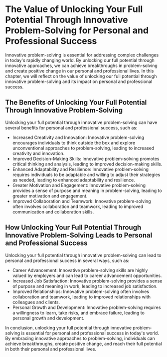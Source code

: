 The Value of Unlocking Your Full Potential Through Innovative Problem-Solving for Personal and Professional Success
===============================================================================================================================

Innovative problem-solving is essential for addressing complex challenges in today's rapidly changing world. By unlocking our full potential through innovative approaches, we can achieve breakthroughs in problem-solving and create positive change in our personal and professional lives. In this chapter, we will reflect on the value of unlocking our full potential through innovative problem-solving and its impact on personal and professional success.

The Benefits of Unlocking Your Full Potential Through Innovative Problem-Solving
--------------------------------------------------------------------------------

Unlocking your full potential through innovative problem-solving can have several benefits for personal and professional success, such as:

* Increased Creativity and Innovation: Innovative problem-solving encourages individuals to think outside the box and explore unconventional approaches to problem-solving, leading to increased creativity and innovation.
* Improved Decision-Making Skills: Innovative problem-solving promotes critical thinking and analysis, leading to improved decision-making skills.
* Enhanced Adaptability and Resilience: Innovative problem-solving requires individuals to be adaptable and willing to adjust their strategies as needed, leading to enhanced adaptability and resilience.
* Greater Motivation and Engagement: Innovative problem-solving provides a sense of purpose and meaning in problem-solving, leading to greater motivation and engagement.
* Improved Collaboration and Teamwork: Innovative problem-solving often involves collaboration and teamwork, leading to improved communication and collaboration skills.

How Unlocking Your Full Potential Through Innovative Problem-Solving Leads to Personal and Professional Success
---------------------------------------------------------------------------------------------------------------

Unlocking your full potential through innovative problem-solving can lead to personal and professional success in several ways, such as:

* Career Advancement: Innovative problem-solving skills are highly valued by employers and can lead to career advancement opportunities.
* Increased Job Satisfaction: Innovative problem-solving provides a sense of purpose and meaning in work, leading to increased job satisfaction.
* Improved Relationships: Innovative problem-solving often involves collaboration and teamwork, leading to improved relationships with colleagues and clients.
* Personal Growth and Development: Innovative problem-solving requires a willingness to learn, take risks, and embrace failure, leading to personal growth and development.

In conclusion, unlocking your full potential through innovative problem-solving is essential for personal and professional success in today's world. By embracing innovative approaches to problem-solving, individuals can achieve breakthroughs, create positive change, and reach their full potential in both their personal and professional lives.
